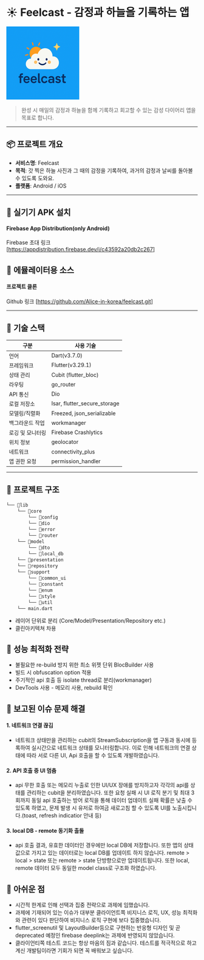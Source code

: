 # ☀️ Feelcast - 감정과 하늘을 기록하는 앱

![Feelcast Logo](android/app/src/main/res/mipmap-xxxhdpi/ic_launcher.png)

> 완성 시 매일의 감정과 하늘을 함께 기록하고 회고할 수 있는 감성 다이어리 앱을 목표로 합니다.

---

## 📦 프로젝트 개요

- **서비스명**: Feelcast
- **목적**: 갓 찍은 하늘 사진과 그 때의 감정을 기록하여, 과거의 감정과 날씨를 돌아볼 수 있도록 도와요.
- **플랫폼**: Android / iOS

---

## 📲 실기기 APK 설치 

#### Firebase App Distribution(only Android)

Firebase 초대 링크 [https://appdistribution.firebase.dev/i/c43592a20db2c267]

## 🧭 에뮬레이터용 소스

#### 프로젝트 클론

Github 링크 [https://github.com/Alice-in-korea/feelcast.git]

---

## 🔧 기술 스택

| 구분             | 사용 기술                    |
| ---------------- | ---------------------------- |
| 언어             | Dart(v3.7.0)                 |
| 프레임워크       | Flutter(v3.29.1)             |
| 상태 관리        | Cubit (flutter_bloc)         |
| 라우팅           | go_router                    |
| API 통신         | Dio                          |
| 로컬 저장소      | Isar, flutter_secure_storage |
| 모델링/직렬화    | Freezed, json_serializable   |
| 백그라운드 작업  | workmanager                  |
| 로깅 및 모니터링 | Firebase Crashlytics         |
| 위치 정보        | geolocator                   |
| 네트워크         | connectivity_plus            |
| 앱 권한 요청     | permission_handler           |

---

## 🧱 프로젝트 구조

```
└── 📁lib
    └── 📁core
        └── 📁config
        └── 📁dio
        └── 📁error
        └── 📁router
    └── 📁model
        └── 📁dto
        └── 📁local_db
    └── 📁presentation
    └── 📁repository
    └── 📁support
        └── 📁common_ui
        └── 📁constant
        └── 📁enum
        └── 📁style
        └── 📁util
    └── main.dart
```

- 레이어 단위로 분리 (Core/Model/Presentation/Repository etc.)
- 클린아키텍쳐 차용

## 💊 성능 최적화 전략

- 불필요한 re-build 방지 위한 최소 위젯 단위 BlocBuilder 사용
- 빌드 시 obfuscation option 적용
- 주기적인 api 호출 등 isolate thread로 분리(workmanager)
- DevTools 사용 - 메모리 사용, rebuild 확인

## 🔑 보고된 이슈 문제 해결
#### 1. 네트워크 연결 끊김
- 네트워크 상태만을 관리하는 cubit의 StreamSubscription을 앱 구동과 동시에 등록하여 실시간으로 네트워크 상태를 모니터링합니다. 이로 인해 네트워크의 연결 상태에 따라 서로 다른 UI, Api 호출을 할 수 있도록 개발하였습니다.
  
#### 2. API 호출 중 UI 멈춤
- api 무한 호출 또는 메모리 누출로 인한 UI/UX 장애를 방지하고자 각각의 api를 상태를 관리하는 cubit을 분리하였습니다. 또한 요청 실패 시 UI 로직 분기 및 최대 3회까지 동일 api 호출하는 방어 로직을 통해 데이터 업데이트 실패 확률은 낮출 수 있도록 하였고, 문제 발생 시 유저로 하여금 새로고침 할 수 있도록 UI를 노출시킵니다.(toast, refresh indicatior 안내 등)
  
#### 3. local DB - remote 동기화 출돌
- api 호출 결과, 유효한 데이터인 경우에만 local DB에 저장합니다. 또한 앱의 상태값으로 가지고 있는 데이터로는 local DB를 업데이트 하지 않습니다. remote > local > state 또는 remote > state 단방향으로만 업데이트됩니다. 또한 local, remote 데이터 모두 동일한 model class로 구조화 하였습니다.

## 🙈 아쉬운 점
- 시간적 한계로 인해 선택과 집중 전략으로 과제에 임했습니다. 
- 과제에 기재되어 있는 이슈가 대부분 클라이언트쪽 비지니스 로직, UX, 성능 최적화와 관련이 있다 판단하여 비지니스 로직 구현에 보다 집중했습니다.
- flutter_screenutil 및 LayoutBuilder등으로 구현하는 반응형 디자인 및 곧 deprecated 예정인 firebase deeplink는 과제에 반영되지 않았습니다.
- 클라이언티쪽 테스트 코드는 항상 마음의 짐과 같습니다. 테스트를 적극적으로 하고 계신 개발팀이라면 기회가 되면 꼭 배워보고 싶습니다.
